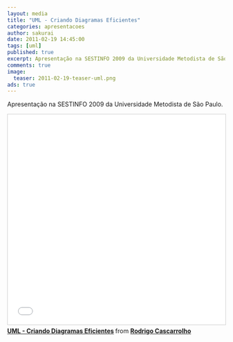 ```yaml
---
layout: media
title: "UML - Criando Diagramas Eficientes"
categories: apresentacoes
author: sakurai
date: 2011-02-19 14:45:00
tags: [uml]
published: true
excerpt: Apresentação na SESTINFO 2009 da Universidade Metodista de São Paulo.
comments: true
image:
  teaser: 2011-02-19-teaser-uml.png
ads: true
---
```


Apresentação na SESTINFO 2009 da Universidade Metodista de São Paulo.

<iframe src="//www.slideshare.net/slideshow/embed_code/key/prpi7X9fIwalAX" width="595" height="485" frameborder="0" marginwidth="0" marginheight="0" scrolling="no" style="border:1px solid #CCC; border-width:1px; margin-bottom:5px; max-width: 100%;" allowfullscreen> </iframe> <div style="margin-bottom:5px"> <strong> <a href="//www.slideshare.net/rodrigocasca/uml-criando-diagramas-eficientes" title="UML - Criando Diagramas Eficientes" target="_blank">UML - Criando Diagramas Eficientes</a> </strong> from <strong><a href="//www.slideshare.net/rodrigocasca" target="_blank">Rodrigo Cascarrolho</a></strong> </div>
